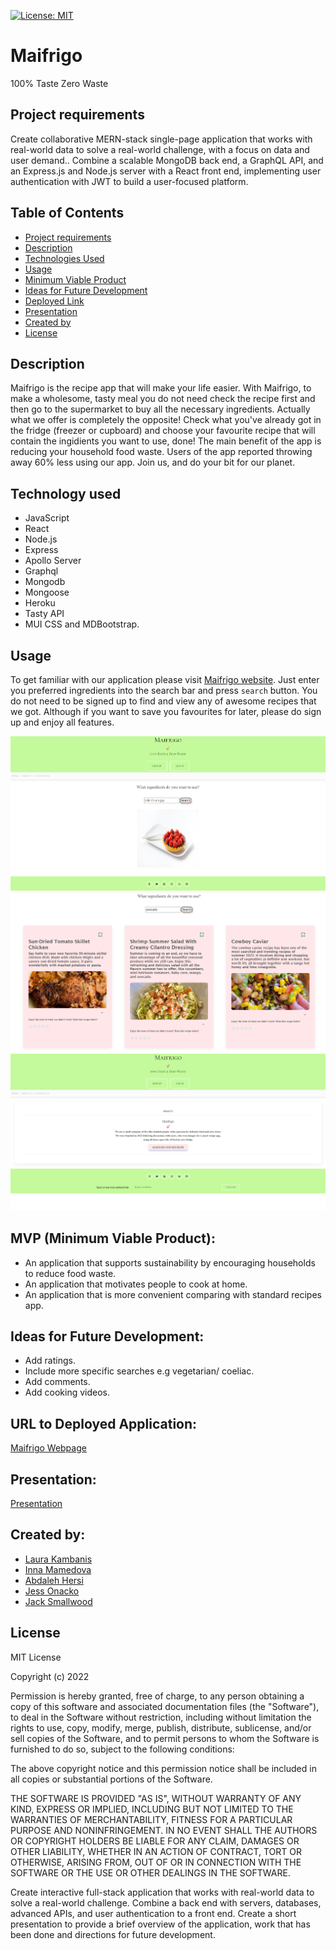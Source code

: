 [![License: MIT](https://img.shields.io/badge/License-MIT-yellow.svg)](https://opensource.org/licenses/MIT)

# Maifrigo
100% Taste Zero Waste


## Project requirements
Create collaborative MERN-stack single-page application that works with real-world data to solve a real-world challenge, with a focus on data and user demand.. Combine a scalable MongoDB back end, a GraphQL API, and an Express.js and Node.js server with a React front end, implementing user authentication with JWT to build a user-focused platform.



## Table of Contents

- [Project requirements](#project-requirements)
- [Description](#description)
- [Technologies Used](#tech)
- [Usage](#usage)
- [Minimum Viable Product](#mvp)
- [Ideas for Future Development](#ideas-for-future-development)
- [Deployed Link](#deployed_link)
- [Presentation](#presentation)
- [Created by](#created-by)
- [License](#license)


## Description
Maifrigo is the recipe app that will make your life easier.
With Maifrigo, to make a wholesome, tasty meal you do not need check the recipe first and then go to the supermarket to buy all the necessary ingredients.
Actually what we offer is completely the opposite! Check what you've already got in the fridge (freezer or cupboard) and choose your favourite recipe that will contain the ingidients you want to use, done!
The main benefit of the app is reducing your household food waste. Users of the app reported throwing away 60% less using our app. Join us, and do your bit for our planet.


## Technology used
- JavaScript
- React
- Node.js
- Express
- Apollo Server
- Graphql
- Mongodb
- Mongoose
- Heroku
- Tasty API
- MUI CSS and MDBootstrap.


## Usage 
To get familiar with our application please visit [Maifrigo website](https://maifrigo-recipe-app.herokuapp.com/). Just enter you preferred ingredients into the search bar and press `search` button. You do not need to be signed up to find and view any of awesome recipes that we got. Although if you want to save you favourites for later, please do sign up and enjoy all features.

![Preview image](./client/src/assets/Screenshot%201.png)
![Preview image](./client/src/assets/Screenshot%202.png)
![Preview image](./client/src/assets/Screenshot%203.png)


## MVP (Minimum Viable Product): 

- An application that supports sustainability by encouraging households to reduce food waste. 
- An application that motivates people to cook at home.
- An application that is more convenient comparing with standard recipes app.


## Ideas for Future Development:

- Add ratings.
- Include more specific searches e.g vegetarian/ coeliac.
- Add comments.
- Add cooking videos.


## URL to Deployed Application:

[Maifrigo Webpage](https://maifrigo-recipe-app.herokuapp.com/)


## Presentation:

[Presentation](https://docs.google.com/presentation/d/1fBxzxjMyAEeh7M9g-N-O_mD6b-FThqDdfI12BD7pQD8/edit#slide=id.p)


## Created by:

- [Laura Kambanis](https://github.com/Laura-Kam)
- [Inna Mamedova](https://github.com/Inna1201)
- [Abdaleh Hersi](https://github.com/AbdalehHersi)
- [Jess Onacko](https://github.com/haiderali1998)
- [Jack Smallwood](https://github.com/jsmall4)


## License

MIT License

Copyright (c) 2022

Permission is hereby granted, free of charge, to any person obtaining a copy
of this software and associated documentation files (the "Software"), to deal
in the Software without restriction, including without limitation the rights
to use, copy, modify, merge, publish, distribute, sublicense, and/or sell
copies of the Software, and to permit persons to whom the Software is
furnished to do so, subject to the following conditions:

The above copyright notice and this permission notice shall be included in all
copies or substantial portions of the Software.

THE SOFTWARE IS PROVIDED "AS IS", WITHOUT WARRANTY OF ANY KIND, EXPRESS OR
IMPLIED, INCLUDING BUT NOT LIMITED TO THE WARRANTIES OF MERCHANTABILITY,
FITNESS FOR A PARTICULAR PURPOSE AND NONINFRINGEMENT. IN NO EVENT SHALL THE
AUTHORS OR COPYRIGHT HOLDERS BE LIABLE FOR ANY CLAIM, DAMAGES OR OTHER
LIABILITY, WHETHER IN AN ACTION OF CONTRACT, TORT OR OTHERWISE, ARISING FROM,
OUT OF OR IN CONNECTION WITH THE SOFTWARE OR THE USE OR OTHER DEALINGS IN THE
SOFTWARE.

Create interactive full-stack application that works with real-world data to solve a real-world challenge. Combine a back end with servers, databases, advanced APIs, and user authentication to a front end.
Create a short presentation to provide a brief overview of the application, work that has been done and directions for future development.

